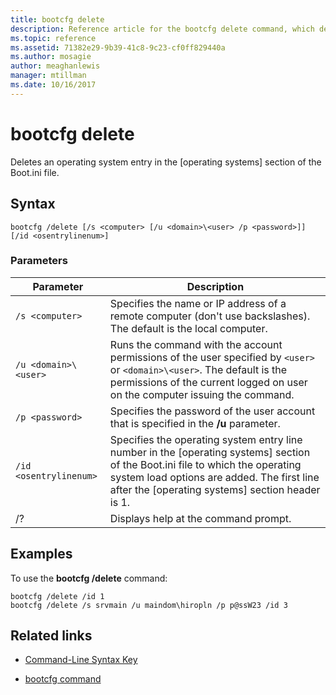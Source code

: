 ```yaml
---
title: bootcfg delete
description: Reference article for the bootcfg delete command, which deletes an operating system entry in the operating systems section of the Boot.ini file.
ms.topic: reference
ms.assetid: 71382e29-9b39-41c8-9c23-cf0ff829440a
ms.author: mosagie
author: meaghanlewis
manager: mtillman
ms.date: 10/16/2017
---
```

# bootcfg delete



Deletes an operating system entry in the [operating systems] section of the Boot.ini file.

## Syntax

```
bootcfg /delete [/s <computer> [/u <domain>\<user> /p <password>]] [/id <osentrylinenum>]
```

### Parameters

| Parameter | Description |
| --------- | ----------- |
| `/s <computer>` | Specifies the name or IP address of a remote computer (don't use backslashes). The default is the local computer. |
| `/u <domain>\<user>`  | Runs the command with the account permissions of the user specified by `<user>` or `<domain>\<user>`. The default is the permissions of the current logged on user on the computer issuing the command. |
| `/p <password>` | Specifies the password of the user account that is specified in the **/u** parameter. |
| `/id <osentrylinenum>` | Specifies the operating system entry line number in the [operating systems] section of the Boot.ini file to which the operating system load options are added. The first line after the [operating systems] section header is 1. |
| /? | Displays help at the command prompt. |

## Examples

To use the **bootcfg /delete** command:

```
bootcfg /delete /id 1
bootcfg /delete /s srvmain /u maindom\hiropln /p p@ssW23 /id 3
```

## Related links

- [Command-Line Syntax Key](command-line-syntax-key.md)

- [bootcfg command](bootcfg.md)
